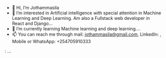 - 👋 Hi, I’m Jothammasila
- 👀 I’m interested in Artificial intelligence with special attention in Machine Learning and Deep Learning. Am also a Fullstack web developer in React and Django...
- 🌱 I’m currently learning Machine learning and deep learning....
- 📫 You can reach me through mail: jothammasila@gmail.com, LinkedIn: , Mobile or WhatsApp: +254705910333

:  ...

<!---
Jothammasila/Jothammasila is a ✨ special ✨ repository because its `README.md` (this file) appears on your GitHub profile.
You can click the Preview link to take a look at your changes.
--->

